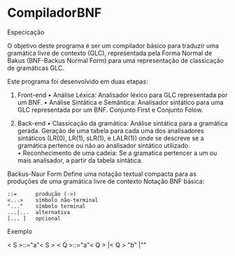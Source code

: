 # CompiladorBNF

Especicação

O objetivo deste programa é ser um compilador básico para traduzir uma gramática livre
de contexto (GLC), representada pela Forma Normal de Bakus (BNF-Backus Normal Form)
para uma representação de classicação de gramáticas GLC.

Este programa foi desenvolvido em duas etapas:

1. Front-end
	• Análise Léxica: Analisador léxico para GLC representada por um BNF.
	• Análise Sintática e Semântica: Analisador sintático para uma GLC representada por um BNF.
	  Conjunto First e Conjunto Folow.
	  
2. Back-end
	• Classicação da gramática: Análise sintática para a gramática gerada.
	  Geração de uma tabela para cada uma dos analisadores sintáticos (LR(0), LR(1), sLR(1), e LALR(1)) 
	  onde se descreve se a gramática pertence ou não ao analisador sintático utilizado.	  
	• Reconhecimento de uma cadeia: Se a gramatica pertencer a um ou mais analisador,
      a partir da tabela sintática. 
	  
	  
Backus-Naur Form
	Define uma notação textual compacta para as produções de uma gramática livre de contexto Notação
	BNF básica:
	
	::=      produção (->)
	<...>    símbolo não-terminal
	"..."    símbolo terminal
    ...|...  alternativa
    [... ]   opcional
	
		
Exemplo

< S >::="a"< S >
< Q >::="a"< Q > |< Q > "b" |""